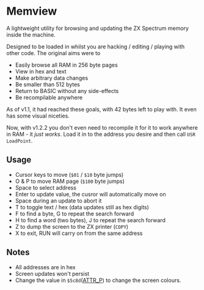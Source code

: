 # Memview

A lightweight utility for browsing and updating the ZX Spectrum memory inside the machine.

Designed to be loaded in whilst you are hacking / editing / playing with other code. The original aims were to

 - Easily browse all RAM in 256 byte pages
 - View in hex and text
 - Make arbitrary data changes
 - Be smaller than 512 bytes
 - Return to BASIC without any side-effects
 - Be recompilable anywhere

As of v1.1, it had reached these goals, with 42 bytes left to play with. It even has some visual niceties.

Now, with v1.2.2 you don't even need to recompile it for it to work anywhere in RAM - it *just works*. Load it in to the address you desire and then call ```USR LoadPoint```.

## Usage

- Cursor keys to move (`$01` / `$10` byte jumps)
- O & P to move RAM page (`$100` byte jumps)
- Space to select address
- Enter to update value, the cusror will automatically move on
- Space during an update to abort it
- T to toggle text / hex (data updates still as hex digits)
- F to find a byte, G to repeat the search forward
- H to find a word (two bytes), J to repeat the search forward
- Z to dump the screen to the ZX printer (```COPY```)
- X to exit, RUN will carry on from the same address

## Notes
- All addresses are in hex
- Screen updates won't persist
- Change the value in `$5c8d`([ATTR_P](https://skoolkid.github.io/rom/asm/5C8D.html)) to change the screen colours.
